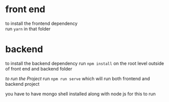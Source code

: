 # front end 
to install the frontend dependency  
run `yarn` in that folder

# backend 

to install the backend dependency 
run `npm install` on the root level outside of front end and backend folder 

*to run the Project* 
run `npm run serve` which will run both frontend and backend project 

you have to have mongo shell installed along with node js for this to run 
